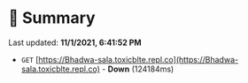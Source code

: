 # 📖 Summary
Last updated: **11/1/2021, 6:41:52 PM**

- `GET` [https://Bhadwa-sala.toxicblte.repl.co](https://Bhadwa-sala.toxicblte.repl.co) - **Down** (124184ms)
